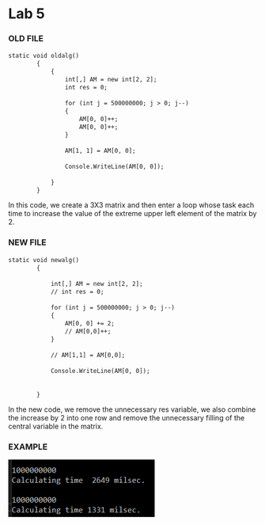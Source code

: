 # Lab 5 

### OLD FILE

```
static void oldalg()
        {
            {
                int[,] AM = new int[2, 2];
                int res = 0;

                for (int j = 500000000; j > 0; j--)
                {
                    AM[0, 0]++;
                    AM[0, 0]++;
                }

                AM[1, 1] = AM[0, 0];

                Console.WriteLine(AM[0, 0]);

            }
        }
```

In this code, we create a 3X3 matrix and then enter a loop whose task each time to increase the value of the extreme upper left element of the matrix by 2.

### NEW FILE

```
static void newalg()
        {

            int[,] AM = new int[2, 2];
            // int res = 0;

            for (int j = 500000000; j > 0; j--)
            {
                AM[0, 0] += 2;
                // AM[0,0]++;
            }

            // AM[1,1] = AM[0,0];

            Console.WriteLine(AM[0, 0]);


        }
```
In the new code, we remove the unnecessary res variable, we also combine the increase by 2 into one row and remove the unnecessary filling of the central variable in the matrix.


### EXAMPLE

![example](pictures/1.PNG)



